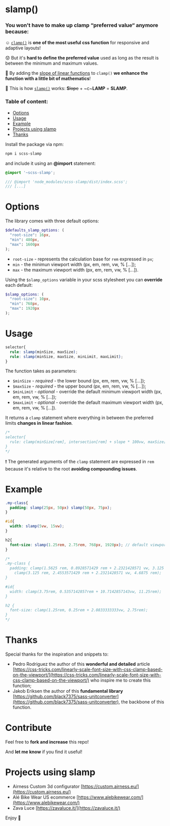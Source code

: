 
# slamp()
### You won't have to make up clamp “preferred value“ anymore because:

:relaxed: [`clamp()`](https://developer.mozilla.org/en-US/docs/Web/CSS/clamp()) is **one of the most useful css function** for responsive and adaptive layouts!

:worried: But it's **hard to define the preferred value** used as long as the result is between the minimum and maximum values.

:triangular_ruler: By adding the [slope of linear functions](https://www.mathplanet.com/education/pre-algebra/graphing-and-functions/the-slope-of-a-linear-function) to `clamp()` **we enhance the function with a little bit of mathematics**!

:rocket: This is how [`slamp()`](#example) works: **S**~~lope~~ + ~c~**LAMP** = **SLAMP**.

### Table of content:
- [Options](#options)
- [Usage](#usage)
- [Example](#example)
- [Projects using slamp](#projects-using-slamp)
- [Thanks](#thanks)

Install the package via npm:

``` bash
npm i scss-slamp
```

and include it using an **@import** statement:

``` scss
@import '~scss-slamp';

/// @import 'node_modules/scss-slamp/dist/index.scss';
/// [...]
```

# Options
The library comes with three default options:

``` scss
$defaults_slamp_options: (
  "root-size": 16px, 
  "min": 480px, 
  "max": 1600px
);
```

- `root-size` - represents the calculation base for `rem` expressed in `px`;
- `min` - the minimun viewport width (px, em, rem, vw, % [...]);
- `max` - the maximum viewport width (px, em, rem, vw, % [...]).

Using the `$slamp_options` variable in your scss stylesheet you can **override** each default:

``` scss
$slamp_options: (
  "root-size": 10px, 
  "min": 768px,
  "max": 1920px
);
```

# Usage

``` scss
selector{
  rule: slamp(minSize, maxSize);
  rule: slamp(minSize, maxSize, minLimit, maxLimit);
}
```


The function takes as parameters:

- `$minSize` - *required* - the lower bound (px, em, rem, vw, % [...]);
- `$maxSize` - *required* - the upper bound (px, em, rem, vw, % [...]);
- `$minLimit` - *optional* - override the default minimum viewport width (px, em, rem, vw, % [...]);
- `$maxLimit` - *optional* - override the default maximum viewport width (px, em, rem, vw, % [...]).

It returns a `clamp` statement where everything in between the preferred limits **changes in linear fashion**.

```scss
/*
selector{
  rule: clamp(minSize[rem], intersection[rem] + slope * 100vw, maxSize[rem])
}
*/
```

❗ The generated arguments of the `clamp` statement are expressed in `rem` because it's relative to the root **avoiding compounding issues**.

# Example
``` scss
.my-class{
  padding: slamp(25px, 50px) slamp(50px, 75px);
}

#id{
  width: slamp(5vw, 15vw);
}

h2{
  font-size: slamp(1.25rem, 2.75rem, 768px, 1920px); // default viewport limits are overrided
}

/*
.my-class {
  padding: clamp(1.5625 rem, 0.8928571429 rem + 2.2321428571 vw, 3.125 rem)
    clamp(3.125 rem, 2.4553571429 rem + 2.2321428571 vw, 4.6875 rem);
}

#id{
  width: clamp(3.75rem, 0.5357142857rem + 10.7142857143vw, 11.25rem);
}

h2 {
  font-size: clamp(1.25rem, 0.25rem + 2.0833333333vw, 2.75rem);
}
*/
```

# Thanks
Special thanks for the inspiration and snippets to:

- Pedro Rodriguez the author of this **wonderful and detailed** article [https://css-tricks.com/linearly-scale-font-size-with-css-clamp-based-on-the-viewport/](https://css-tricks.com/linearly-scale-font-size-with-css-clamp-based-on-the-viewport/) who inspire me to create this function;
- Jakob Eriksen the author of this **fundamental library** [https://github.com/black7375/sass-unitconverter](https://github.com/black7375/sass-unitconverter), the backbone of this function.

# Contribute
Feel free to **fork and increase** this repo!

And **let me know** if you find it useful!

# Projects using slamp

- Airness Custom 3d configurator [https://custom.airness.eu/](https://custom.airness.eu/)
- Alé Bike Wear US ecommerce [https://www.alebikewear.com/](https://www.alebikewear.com/)
- Zava Luce [https://zavaluce.it/](https://zavaluce.it/)

Enjoy :punch:
